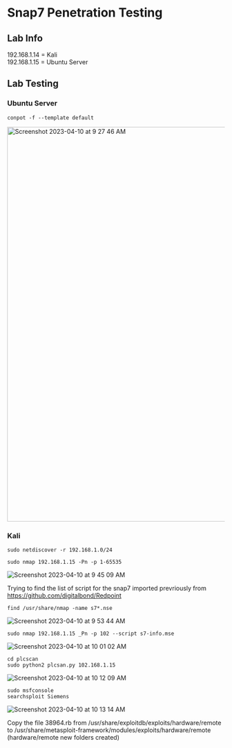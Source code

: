 # Snap7 Penetration Testing

## Lab Info

192.168.1.14 = Kali<br/>
192.168.1.15 = Ubuntu Server

## Lab Testing

### Ubuntu Server

``conpot -f --template default``

<img width="915" alt="Screenshot 2023-04-10 at 9 27 46 AM" src="https://user-images.githubusercontent.com/96379191/230808053-fc8110cc-7f76-469c-8995-8243fcbd3d7c.png">

### Kali

``sudo netdiscover -r 192.168.1.0/24 ``


``sudo nmap 192.168.1.15 -Pn -p 1-65535 ``

![Screenshot 2023-04-10 at 9 45 09 AM](https://user-images.githubusercontent.com/96379191/230809266-f1028907-1bab-4ccb-b33e-7a99d9b1bb7c.png)


Trying to find the list of script for the snap7 imported prevriously from https://github.com/digitalbond/Redpoint

``find /usr/share/nmap -name s7*.nse ``

![Screenshot 2023-04-10 at 9 53 44 AM](https://user-images.githubusercontent.com/96379191/230810010-9fbb79bd-0c71-49c4-a577-23341573073c.png)

``sudo nmap 192.168.1.15 _Pn -p 102 --script s7-info.mse ``

![Screenshot 2023-04-10 at 10 01 02 AM](https://user-images.githubusercontent.com/96379191/230810703-90ce7f89-c14a-4ece-8387-74ad726f1979.png)

``cd plcscan ``<br/>
``sudo python2 plcsan.py 102.168.1.15 ``

![Screenshot 2023-04-10 at 10 12 09 AM](https://user-images.githubusercontent.com/96379191/230811623-4909855c-7c63-4ab7-b812-93f537dd878b.png)

``sudo msfconsole `` <br/>
``searchsploit Siemens ``

![Screenshot 2023-04-10 at 10 13 14 AM](https://user-images.githubusercontent.com/96379191/230811705-04fdf515-b084-4312-bc97-f7c38120acfe.png)

Copy the file 38964.rb from /usr/share/exploitdb/exploits/hardware/remote to /usr/share/metasploit-framework/modules/exploits/hardware/remote (hardware/remote new folders created)











